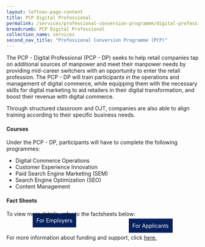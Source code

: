 ```yaml
---
layout: leftnav-page-content
title: PCP Digital Professional
permalink: /services/professional-conversion-programme/digital-professional
breadcrumb: PCP Digital Professional
collection_name: services
second_nav_title: "Professional Conversion Programme (PCP)"
---
```


<im src="images-2021/Services-CareerServices-PCP-DP.jpg" style="width:100%;">

The PCP - Digital Professional (PCP - DP) seeks to help retail companies tap on additional sources of manpower and meet their manpower needs by providing mid-career switchers with an opportunity to enter the retail profession. The PCP - DP will train participants in the operations and management of digital commerce, while equipping them with the necessary skills for digital marketing to aid retailers in their digital transformation, and boost their revenue with digital commerce.

Through structured classroom and OJT, companies are also able to align training according to their specific business needs.

<h4>Courses</h4>

Under the PCP - DP, participants will have to complete the following programmes:
<ul>
<li>Digital Commerce Operations</li>
<li>Customer Experience Innovation</li>
<li>Paid Search Engine Marketing (SEM)</li>
<li>Search Engine Optimization (SEO)</li>
<li>Content Management</li>
</ul>

<h4>Fact Sheets</h4>
To view more details, refer to the factsheets below:

<div style="width:50%;float:left;"><center><a href="/documents-2021/Services_PCP_DP_Employers_Factsheet_ v1 Jan 21.pdf" style="background-color:#06225e; border:white; color:white; padding: 10px 10px; text-align:center; display:inline-
block; margin: 4px 2px; cursor:pointer;text-decoration:none;">For Employers</a></center></div>

<div style="width:50%;float:left;"><center><a href="/documents-2021/Services_PCP_DP_Applicants_Factsheet_v1_ Jan 21.pdf" style="background-color:#06225e; border:white; color:white; padding: 10px 10px; text-align:center; display:inline-block; margin: 4px 2px; cursor:pointer;text-decoration:none;">For Applicants</a></center></div>


<p>For more information about funding and support, click <a href="/services/consultancy">here.</a></p>
